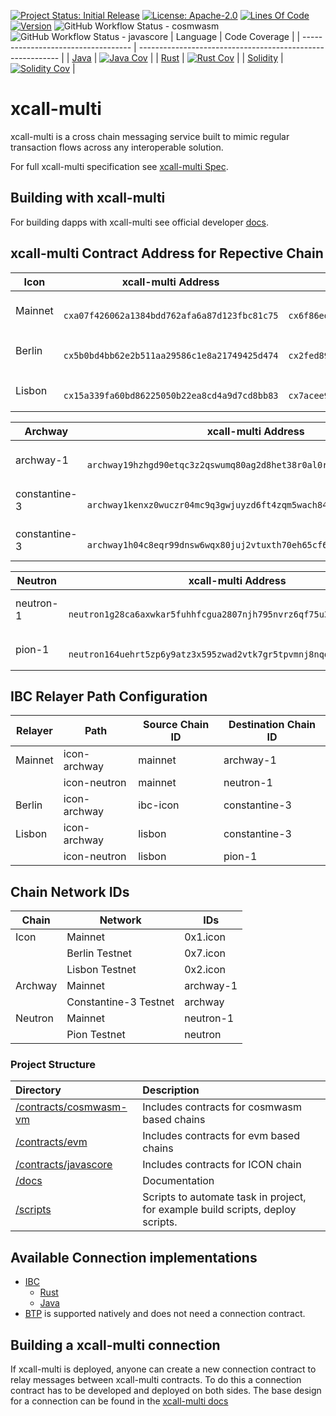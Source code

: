[![Project Status: Initial Release](https://img.shields.io/badge/repo%20status-active-green.svg?style=flat-square)](https://www.repostatus.org/#active)
[![License: Apache-2.0](https://img.shields.io/github/license/icon-project/xcall-multi.svg?style=flat-square)](https://github.com/icon-project/xcall-multi/blob/main/LICENSE)
[![Lines Of Code](https://img.shields.io/tokei/lines/github/icon-project/xcall-multi?style=flat-square)](https://github.com/icon-project/xcall-multi)
[![Version](https://img.shields.io/github/tag/icon-project/xcall-multi.svg?style=flat-square)](https://github.com/icon-project/xcall-multi)
![GitHub Workflow Status - cosmwasm](https://github.com/icon-project/xcall-multi/actions/workflows/build-and-publish-cosmwasm.yml/badge.svg)
![GitHub Workflow Status - javascore](https://github.com/icon-project/xcall-multi/actions/workflows/build-and-publish-javascore.yml/badge.svg)
| Language                            | Code Coverage                                              |
| ----------------------------------- | ---------------------------------------------------------- |
| [Java](./contracts/javascore)       | [![Java Cov][java-cov-badge]][java-cov-link]               |
| [Rust](./contracts/cosmwasm-vm)     | [![Rust Cov][rust-cov-badge]][rust-cov-link]               |
| [Solidity](./contracts/evm)         | [![Solidity Cov][solidity-cov-badge]][solidity-cov-link]   |

[java-cov-link]: https://app.codecov.io/gh/icon-project/xcall-multi/tree/main/contracts/javascore
[rust-cov-link]: https://app.codecov.io/gh/icon-project/xcall-multi/tree/main/contracts/cosmwasm-vm
[solidity-cov-link]: https://app.codecov.io/gh/icon-project/xcall-multi/tree/main/contracts/evm
[java-cov-badge]: https://codecov.io/gh/icon-project/xcall-multi/branch/main/graph/badge.svg?token=KWDB59JITE&flag=java
[rust-cov-badge]: https://codecov.io/gh/icon-project/xcall-multi/branch/main/graph/badge.svg?token=KWDB59JITE&flag=rust
[solidity-cov-badge]: https://codecov.io/gh/icon-project/xcall-multi/branch/main/graph/badge.svg?token=KWDB59JITE&flag=solidity

# xcall-multi
xcall-multi is a cross chain messaging service built to mimic regular transaction flows across any interoperable solution.

For full xcall-multi specification see [xcall-multi Spec](./docs/adr/xcall.md).

## Building with xcall-multi
For building dapps with xcall-multi see official developer [docs](https://www.xcall.dev/).

## xcall-multi Contract Address for Repective Chain
| Icon     | xcall-multi Address                                                  | xcall-connection Address
| -------- | -------------------------------------------------------------------- | -------------------------------------------------------------------- |
| Mainnet  | <pre><code> cxa07f426062a1384bdd762afa6a87d123fbc81c75 </pre></code> | <pre><code> cx6f86ed848f9f0d03ba1220811d95d864c72da88c </pre></code> |
| Berlin   | <pre><code> cx5b0bd4bb62e2b511aa29586c1e8a21749425d474 </pre></code> | <pre><code> cx2fed89936d8ebb184148fd950ed61077c2f375aa </pre></code> |
| Lisbon   | <pre><code> cx15a339fa60bd86225050b22ea8cd4a9d7cd8bb83 </pre></code> | <pre><code> cx7acee950ca6ca031c6e491ba9e0117d97ff48f55 </pre></code> |

| Archway        | xcall-multi Address                                                                                      | xcall-connection Address                                                                                      |
| -------------- | -------------------------------------------------------------------------------------------- | -------------------------------------------------------------------------------------------- |
| archway-1      | <pre><code> archway19hzhgd90etqc3z2qswumq80ag2d8het38r0al0r4ulrly72t20psdrpna6 </pre></code> | <pre><code> archway1f68v03g2646z7wk9h9sy5uxhztajcrdgwvdrsftyp4448h067v0shn6l5w </pre></code> |
| constantine-3  | <pre><code> archway1kenxz0wuczr04mc9q3gwjuyzd6ft4zqm5wach846gghfjupvlncshvchs2 </pre></code> | <pre><code> archway1avp2q350kefzhvy6x22yyryfylqehhtmhmsg7u633rlccewsdkzsja3g5l </pre></code> |
| constantine-3  | <pre><code> archway1h04c8eqr99dnsw6wqx80juj2vtuxth70eh65cf6pnj4zan6ms4jqshc5wk </pre></code> | <pre><code> archway1jac5l0mh0zygety4yh8r8qux8r3u3dxnkfjq6ur9djvrwhz8ddwqygsf9l </pre></code> |


| Neutron        | xcall-multi Address                                                                                      | xcall-connection Address                                                                                      |
| -------------- | -------------------------------------------------------------------------------------------- | -------------------------------------------------------------------------------------------- |
| neutron-1      | <pre><code> neutron1g28ca6axwkar5fuhhfcgua2807njh795nvrz6qf75u3xpv805y7sugakf9 </pre></code> | <pre><code> neutron1gfmvnlrpd6mu7p254udqvky6r2nu3dq0p82yc7jg8ytq6ku2lzhstk8c3t </pre></code> |
| pion-1         | <pre><code> neutron164uehrt5zp6y9atz3x595zwad2vtk7gr5tpvmnj8nqqlc9a0g4xs4sqg0m </pre></code> | <pre><code> neutron155tl944k8e5rrlgcp5m2eekv027m6f4fz6re2ayyf0hz8d64fwuswpdgjj </pre></code> |

## IBC Relayer Path Configuration
| Relayer  | Path           | Source Chain ID  | Destination Chain ID | 
| -------- | -------------- | ---------------- | -------------------- |
| Mainnet  | icon-archway   | mainnet          | archway-1            |
|          | icon-neutron   | mainnet          | neutron-1            |
| Berlin   | icon-archway   | ibc-icon         | constantine-3        |
| Lisbon   | icon-archway   | lisbon           | constantine-3        |
|          | icon-neutron   | lisbon           | pion-1               |

## Chain Network IDs
| Chain    | Network               | IDs       |
| -------  | --------------------- | --------- |
| Icon     | Mainnet               | 0x1.icon  |
|          | Berlin Testnet        | 0x7.icon  |
|          | Lisbon Testnet        | 0x2.icon  |
| Archway  | Mainnet               | archway-1 |
|          | Constantine-3 Testnet | archway   |
| Neutron  | Mainnet               | neutron-1 |
|          | Pion Testnet          | neutron   |

### Project Structure
| Directory | Description |
|:----------|:------------|
| [/contracts/cosmwasm-vm](./contracts/cosmwasm-vm) | Includes contracts for cosmwasm based chains |
| [/contracts/evm](./contracts/evm) | Includes contracts for evm based chains |
| [/contracts/javascore](./contracts/javascore) | Includes contracts for ICON chain |
| [/docs](./docs) | Documentation |
| [/scripts](./scripts) | Scripts to automate task in project, for example build scripts, deploy scripts. |


## Available Connection implementations
* [IBC](https://github.com/icon-project/IBC-Integration/blob/main/docs/adr/xcall-multi_IBC_Connection.md)
   * [Rust](https://github.com/icon-project/IBC-Integration/tree/main/contracts/cosmwasm-vm/cw-xcall-ibc-connection)
   * [Java](https://github.com/icon-project/IBC-Integration/tree/main/contracts/javascore/xcall-connection)
* [BTP](https://github.com/icon-project/btp2) is supported natively and does not need a connection contract.

## Building a xcall-multi connection
If xcall-multi is deployed, anyone can create a new connection contract to relay messages between xcall-multi contracts.
To do this a connection contract has to be developed and deployed on both sides.
The base design for a connection can be found in the [xcall-multi docs](./docs/adr/xcall.md#Connections)
